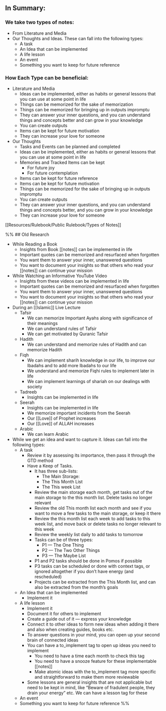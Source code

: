 
## In Summary:
### We take two types of notes:
- From Literature and Media
- Our Thoughts and Ideas. ​These can fall into the following types:
    - A task
    - An Idea that can be implemented
    - A life lesson
    - An event
    - Something you want to keep for future reference

### How Each Type can be beneficial:
- Literature and Media
	- Ideas can be implemented, either as habits or general lessons that you can use at some point in life
	- Things can be memorized for the sake of memorization
	- Things can be memorized for bringing up in outputs impromptu
	- They can answer your inner questions, and you can understand things and concepts better and can grow in your knowledge
	- You can create outputs
	- Items can be kept for future motivation 
	- They can increase your love for someone 
- Our Thoughts
	- Tasks and Events can be planned and completed
	- Ideas can be implemented, either as habits or general lessons that you can use at some point in life
	- Memories and Tracked Items can be kept
		- For future joy
		- For future contemplation
	- Items can be kept for future reference
	- Items can be kept for future motivation 
	- Things can be memorized for the sake of bringing up in outputs impromptu
	- You can create outputs 
	- They can answer your inner questions, and you can understand things and concepts better, and you can grow in your knowledge
	- They can increase your love for someone 


[[Resources/Rulebook/Public Rulebook/Types of Notes]]

%% ## Old Research
- While Reading a Book
    - Insights from Book [[notes]] can be implemented in life
    - Important quotes can be memorized and resurfaced when forgotten
    - You want them to answer your inner, unanswered questions
    - You want to document your insights so that others who read your [[notes]] can continue your mission
- While Watching an Informative YouTube Video
    - Insights from these videos can be implemented in life
    - Important quotes can be memorized and resurfaced when forgotten
    - You want them to answer your inner, unanswered questions
    - You want to document your insights so that others who read your [[notes]] can continue your mission
- During an [[Islamic]] Live Lecture
    - Tafsir
        - We can memorize Important Ayahs along with significance of their meanings
        - We can understand rules of Tafsir
        - We can get motivated by Quranic Tafsir
    - Hadith
        - We can understand and memorize rules of Hadith and can memorize Hadith
    - Fiqh
        - We can implement sharih knowledge in our life, to improve our Ibadahs and to add more Ibadahs to our life
        - We understand and memorize Fiqhi rules to implement later in life
        - We can implement learnings of shariah on our dealings with society
    - Tadreeb
        - Insights can be implemented in life
    - Seerah
        - Insights can be implemented in life
        - We memorize important incidents from the Seerah
        - Our [[Love]] of Prophet increases
        - Our [[Love]] of ALLAH increases
    - Arabic
        - We can learn Arabic
- While we get an idea and want to capture it. Ideas can fall into the following types:
    - A task
        - Review it by assessing its importance, then pass it through the GTD method
        - Have a Keep of Tasks.
            - It has three sub-lists:
                - The Main Storage:
                - The This Month List
                - The This week List
            - Review the main storage each month, get tasks out of the main storage to the this month list. Delete tasks no longer relevant
            - Review the old This month list each month and see if you want to move a few tasks to the main storage, or keep it there
            - Review the this month list each week to add tasks to this week list, and move back or delete tasks no longer relevant to this week
            - Review the weekly list daily to add tasks to tomorrow
            - Tasks can be of three types:
                - P1 — The One Thing
                - P2 — The Two Other Things
                - P3 — The Maybe List
            - P1 and P2 tasks should be done in Pomos if possible
            - P3 tasks can be scheduled or done with context tags, or ignored altogether if you don’t have energy (and rescheduled)
            - Projects can be extracted from the This Month list, and can also be extracted from the month’s goals
    - An Idea that can be implemented
        - Implement it
    - A life lesson
        - Implement it
        - Document it for others to implement
        - Create a guide out of it — express your knowledge
        - Connect it to other ideas to form new ideas when adding it there and also when creating guides, books etc.
        - To answer questions in your mind, you can open up your second brain of connected ideas
        - You can have a to_implement tag to open up ideas you need to implement
            - You need to have a time each month to check this tag
            - You need to have a snooze feature for these implementable [[notes]]
            - Make atomic ideas with the to_implement tag more specific and straightforward to make them more reviewable
        - Some lessons are general insights that are not applicable but need to be kept in mind, like “Beware of fradulent people, they drain your energy” etc. We can have a lesson tag for these
    - An event
    - Something you want to keep for future reference %%